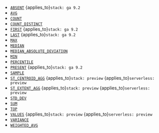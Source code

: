 * [`ABSENT`](../../functions-operators/aggregation-functions.md#esql-absent) {applies_to}`stack: ga 9.2`
* [`AVG`](../../functions-operators/aggregation-functions.md#esql-avg)
* [`COUNT`](../../functions-operators/aggregation-functions.md#esql-count)
* [`COUNT_DISTINCT`](../../functions-operators/aggregation-functions.md#esql-count_distinct)
* [`FIRST`](../../functions-operators/aggregation-functions.md#esql-first) {applies_to}`stack: ga 9.2`
* [`LAST`](../../functions-operators/aggregation-functions.md#esql-last) {applies_to}`stack: ga 9.2`
* [`MAX`](../../functions-operators/aggregation-functions.md#esql-max)
* [`MEDIAN`](../../functions-operators/aggregation-functions.md#esql-median)
* [`MEDIAN_ABSOLUTE_DEVIATION`](../../functions-operators/aggregation-functions.md#esql-median_absolute_deviation)
* [`MIN`](../../functions-operators/aggregation-functions.md#esql-min)
* [`PERCENTILE`](../../functions-operators/aggregation-functions.md#esql-percentile)
* [`PRESENT`](../../functions-operators/aggregation-functions.md#esql-present) {applies_to}`stack: ga 9.2`
* [`SAMPLE`](../../functions-operators/aggregation-functions.md#esql-sample)
* [`ST_CENTROID_AGG`](../../functions-operators/aggregation-functions.md#esql-st_centroid_agg) {applies_to}`stack: preview` {applies_to}`serverless: preview`
* [`ST_EXTENT_AGG`](../../functions-operators/aggregation-functions.md#esql-st_extent_agg) {applies_to}`stack: preview` {applies_to}`serverless: preview`
* [`STD_DEV`](../../functions-operators/aggregation-functions.md#esql-std_dev)
* [`SUM`](../../functions-operators/aggregation-functions.md#esql-sum)
* [`TOP`](../../functions-operators/aggregation-functions.md#esql-top)
* [`VALUES`](../../functions-operators/aggregation-functions.md#esql-values) {applies_to}`stack: preview` {applies_to}`serverless: preview`
* [`VARIANCE`](../../functions-operators/aggregation-functions.md#esql-variance)
* [`WEIGHTED_AVG`](../../functions-operators/aggregation-functions.md#esql-weighted_avg)
